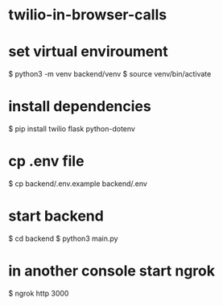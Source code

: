 # twilio-in-browser-calls

# set virtual enviroument
$ python3 -m venv backend/venv
$ source venv/bin/activate

# install dependencies
$ pip install twilio flask python-dotenv

# cp .env file
$ cp backend/.env.example backend/.env

# start backend
$ cd backend
$ python3 main.py

# in another console start ngrok
$ ngrok http 3000